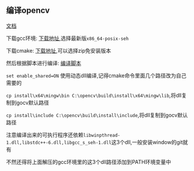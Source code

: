 ## 编译opencv

[文档](https://gocv.io/getting-started/windows/)

下载gcc环境: [下载地址](https://sourceforge.net/projects/mingw-w64/files/),选择最新版`x86_64-posix-seh`

下载cmake: [下载地址](https://cmake.org/download/),可以选择zip免安装版本

然后根据脚本进行编译: [编译脚本](https://github.com/hybridgroup/gocv/blob/release/win_build_opencv.cmd)

`set enable_shared=ON` 使用动态dll编译,记得cmake命令里面几个路径改为自己需要的

`cp install\x64\mingw\bin C:\opencv\build\install\x64\mingw\lib`,将dll复制到gocv默认路径

`cp install\include C:\opencv\build\install\include`,将dll复制到gocv默认路径

注意编译出来的可执行程序还依赖`libwinpthread-1.dll,libstdc++-6.dll,libgcc_s_seh-1.dll`这3个dll,一般安装window的git就有

不然还得将上面解压的gcc环境里的这3个dll路径添加到PATH环境变量中
